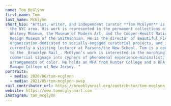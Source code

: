 ```yaml
---
name: Tom McGlynn
first_name: Tom
last_name: McGlynn
short_bio: "Artist, writer, and independent curator **Tom McGlynn** is based in
  the NYC area. His work is represented in the permanent collections of the
  Whitney Museum, the Museum of Modern Art, and the Cooper-Hewitt National
  Design Museum of the Smithsonian. He is the director of Beautiful Fields, an
  organization dedicated to socially-engaged curatorial projects, and is also
  currently a visiting lecturer at Parsons/the New School. Tom is a contributor
  to the _Brooklyn Rail_. McGlynn’s work is interested in the morphing of
  commercial signage into cyphers of phenomenal experience—minimalist, abstract
  arrangements of color. He holds an MFA from Hunter College and a BFA from the
  Ramapo College of New Jersey. "
portraits:
  - media: 2020/06/tom-mcglynn
  - media: 2021/05/tom-mcglynn-swsp
rail_contributor_url: https://brooklynrail.org/contributor/tom-mcglynn
website: https://www.tommcglynnart.com
instagram: tom_mcglynn
---
```

